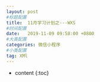```yaml
---
layout: post
#标题配置
title:  11月学习计划之---WXS
#时间配置
date:   2019-11-09 09:58:00 +0800
#大类配置
categories: 微信小程序
#小类配置
tag: XMl
---
```


* content
{:toc}







